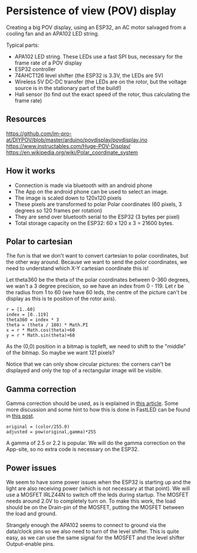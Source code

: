 # Persistence of view (POV) display

Creating a big POV display, using an ESP32, an AC motor salvaged from a cooling fan and an APA102 LED string.

Typical parts:
- APA102 LED string. These LEDs use a fast SPI bus, necessary for the frame rate of a POV display
- ESP32 controller
- 74AHCT126 level shifter (the ESP32 is 3.3V, the LEDs are 5V)
- Wireless 5V DC-DC transfer (the LEDs are on the rotor, but the voltage source is in the stationary part of the build!)
- Hall sensor (to find out the exact speed of the rotor, thus calculating the frame rate)

## Resources

https://github.com/im-pro-at/DIYPOV/blob/master/arduino/povdisplay/povdisplay.ino
https://www.instructables.com/Huge-POV-Display/
https://en.wikipedia.org/wiki/Polar_coordinate_system

## How it works

- Connection is made via bluetooth with an android phone
- The App on the android phone can be used to select an image.
- The image is scaled down to 120x120 pixels
- These pixels are transformed to polar Polar coordinates (60 pixels, 3 degrees so 120 frames per rotation)
- They are send over bluetooth serial to the ESP32 (3 bytes per pixel)
- Total storage capacity on the ESP32: 60 x 120 x 3 = 21600 bytes.

## Polar to cartesian

The fun is that we don't want to convert cartesian to polar coordinates, but the other way around. Because we want to send the polor coordinates, we need to understand which X-Y cartesian coordinate this is!

Let theta360 be the theta of the polar coordinates between 0-360 degrees, we wan't a 3 degree precision, so we have an index from 0 - 119. Let r be the radius from 1 to 60 (we have 60 leds, the centre of the picture can't be display as this is te position of the rotor axis).

```
r = [1..60]
index = [0..119]
theta360 = index * 3
theta = (theta / 180) * Math.PI
x = r * Math.cos(theta)+60
y = r * Math.sin(theta)+60
```

As the (0,0) position in a bitmap is topleft, we need to shift to the "middle" of the bitmap. So maybe we want 121 pixels?

Notice that we can only show circular pictures: the corners can't be displayed and only the top of a rectangular image will be visible.

## Gamma correction

Gamma correction should be used, as is explained in [this article](https://learn.adafruit.com/led-tricks-gamma-correction). Some more discussion and some hint to how this is done in FastLED can be found in [this post](https://forum.makerforums.info/t/is-there-a-simple-way-to-increase-the-contrast-of-the-colors-in-my/63963/12).

```
original = (color/255.0)
adjusted = pow(original,gamma)*255
```
A gamma of 2.5 or 2.2 is popular. We will do the gamma correction on the App-site, so no extra code is necessary on the ESP32.

## Power issues

We seem to have some power issues when the ESP32 is starting up and the light are also receiving power (which is not necessary at that point).  We will use a MOSFET IRLZ44N to switch off the leds during startup. The MOSFET needs around 2.0V to completely turn on. To make this work, the load should be on the Drain-pin of the MOSFET, putting the MOSFET between the load and ground.

Strangely enough the APA102 seems to connect to ground via the data/clock pins so we also need to turn of the level shifter. This is quite easy, as we can use the same signal for the MOSFET and the level shifter Output-enable pins.

